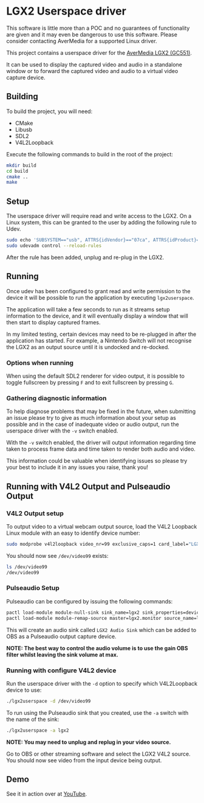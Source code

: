 # LGX2 Userspace driver
This software is little more than a POC and no guarantees of functionality are given and it may even be dangerous to use this software. Please
consider contacting AverMedia for a supported Linux driver.

This project contains a userspace driver for the [AverMedia LGX2 (GC551)](https://avermedia.com/LGX2).

It can be used to display the captured video and audio in a standalone window or
to forward the captured video and audio to a virtual video capture device.

## Building
To build the project, you will need:
* CMake
* Libusb
* SDL2
* V4L2Loopback

Execute the following commands to build in the root of the project:

```bash
mkdir build
cd build
cmake ..
make
```

## Setup
The userspace driver will require read and write access to the LGX2. On a Linux
system, this can be granted to the user by adding the following rule to Udev.

```bash
sudo echo 'SUBSYSTEM=="usb", ATTRS{idVendor}=="07ca", ATTRS{idProduct}=="0551", MODE="0666"' > /etc/udev/rules.d/999-avermedia.rules
sudo udevadm control --reload-rules
```

After the rule has been added, unplug and re-plug in the LGX2.

## Running
Once udev has been configured to grant read and write permission to the device it
will be possible to run the application by executing `lgx2userspace`.

The application will take a few seconds to run as it streams setup information to the device, 
and it will eventually display a window that will then start to display captured frames.

In my limited testing, certain devices may need to be re-plugged in after the application has 
started. For example, a Nintendo Switch will not recognise the LGX2 as an output source until
it is undocked and re-docked.

### Options when running
When using the default SDL2 renderer for video output, it is possible to toggle fullscreen
by pressing `F` and to exit fullscreen by pressing `G`.

### Gathering diagnostic information
To help diagnose problems that may be fixed in the future, when submitting an issue
please try to give as much information about your setup as possible and in the case of
inadequate video or audio output, run the userspace driver with the `-v` switch enabled.

With the `-v` switch enabled, the driver will output information regarding time taken to
process frame data and time taken to render both audio and video.

This information could be valuable when identifying issues so please try your best to include it
in any issues you raise, thank you!

## Running with V4L2 Output and Pulseaudio Output
### V4L2 Output setup
To output video to a virtual webcam output source, load the V4L2 Loopback Linux module with an easy to identify device
number:

```bash
sudo modprobe v4l2loopback video_nr=99 exclusive_caps=1 card_label="LGX2"
```

You should now see `/dev/video99` exists:

```bash
ls /dev/video99
/dev/video99
```

### Pulseaudio Setup
Pulseaudio can be configured by issuing the following commands:
```bash
pactl load-module module-null-sink sink_name=lgx2 sink_properties=device.description=LGX2
pactl load-module module-remap-source master=lgx2.monitor source_name=lgx2 source_properties=device.description=LGX2Audio
```
This will create an audio sink called `LGX2 Audio Sink` which can be added to OBS as a Pulseaudio output capture device.

**NOTE: The best way to control the audio volume is to use the gain OBS filter whilst leaving the sink volume at max.**

### Running with configure V4L2 device
Run the userspace driver with the `-d` option to specify which V4L2Loopback device to use:

```bash
./lgx2userspace -d /dev/video99
```

To run using the Pulseaudio sink that you created, use the `-a` switch with the name of the sink:

```bash
./lgx2userspace -a lgx2
```

**NOTE: You may need to unplug and replug in your video source.**

Go to OBS or other streaming software and select the LGX2 V4L2 source. You should now see video from the input device being output.

## Demo
See it in action over at [YouTube](https://www.youtube.com/watch?v=-yzHMbUn-w0).
